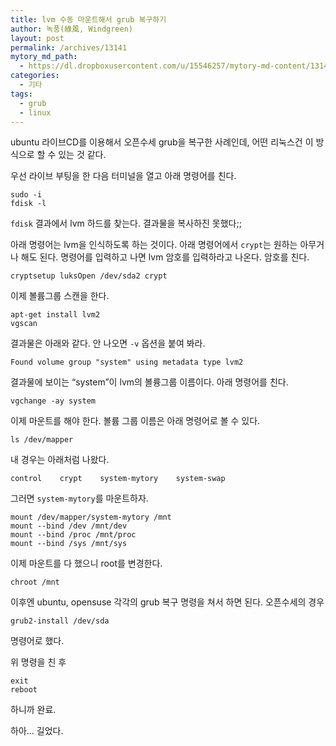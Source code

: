 ```yaml
---
title: lvm 수동 마운트해서 grub 복구하기
author: 녹풍(綠風, Windgreen)
layout: post
permalink: /archives/13141
mytory_md_path:
  - https://dl.dropboxusercontent.com/u/15546257/mytory-md-content/13141-mount-lvm.md
categories:
  - 기타
tags:
  - grub
  - linux
---
```

ubuntu 라이브CD를 이용해서 오픈수세 grub을 복구한 사례인데, 어떤 리눅스건 이 방식으로 할 수 있는 것 같다.

우선 라이브 부팅을 한 다음 터미널을 열고 아래 명령어를 친다.

    sudo -i
    fdisk -l
    

`fdisk` 결과에서 lvm 하드를 찾는다. 결과물을 복사하진 못했다;;

아래 명령어는 lvm을 인식하도록 하는 것이다. 아래 명령어에서 `crypt`는 원하는 아무거나 해도 된다. 명령어를 입력하고 나면 lvm 암호를 입력하라고 나온다. 암호를 친다.

    cryptsetup luksOpen /dev/sda2 crypt
    

이제 볼륨그룹 스캔을 한다.

    apt-get install lvm2
    vgscan
    

결과물은 아래와 같다. 안 나오면 `-v` 옵션을 붙여 봐라.

    Found volume group "system" using metadata type lvm2
    

결과물에 보이는 &#8220;system&#8221;이 lvm의 볼륭그룹 이름이다. 아래 명령어를 친다.

    vgchange -ay system
    

이제 마운트를 해야 한다. 볼륨 그룹 이름은 아래 명령어로 볼 수 있다.

    ls /dev/mapper
    

내 경우는 아래처럼 나왔다.

    control    crypt    system-mytory    system-swap
    

그러면 `system-mytory`를 마운트하자.

    mount /dev/mapper/system-mytory /mnt
    mount --bind /dev /mnt/dev
    mount --bind /proc /mnt/proc
    mount --bind /sys /mnt/sys
    

이제 마운트를 다 했으니 root를 변경한다.

    chroot /mnt
    

이후엔 ubuntu, opensuse 각각의 grub 복구 명령을 쳐서 하면 된다. 오픈수세의 경우

    grub2-install /dev/sda
    

명령어로 했다.

위 명령을 친 후

    exit
    reboot
    

하니까 완료.

하아&#8230; 길었다.
